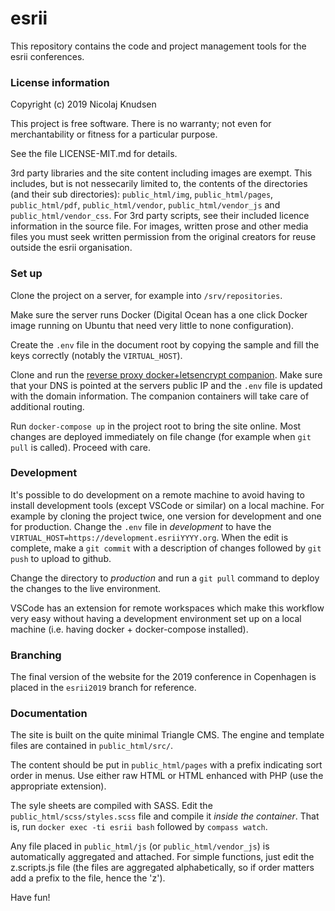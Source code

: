 # esrii
This repository contains the code and project management tools for the esrii conferences.

### License information

Copyright (c) 2019 Nicolaj Knudsen

This project is free software. There is no warranty; not even for
merchantability or fitness for a particular purpose.

See the file LICENSE-MIT.md for details.

3rd party libraries and the site content including images are exempt. This includes, but is not nessecarily limited to, the contents of the directories (and their sub directories): `public_html/img`, `public_html/pages`, `public_html/pdf`, `public_html/vendor`, `public_html/vendor_js` and `public_html/vendor_css`. For 3rd party scripts, see their included licence information in the source file. For images, written prose and other media files you must seek written permission from the original creators for reuse outside the esrii organisation.

### Set up

Clone the project on a server, for example into `/srv/repositories`.

Make sure the server runs Docker (Digital Ocean has a one click Docker image running on Ubuntu that need very little to none configuration).

Create the `.env` file in the document root by copying the sample and fill the keys correctly (notably the `VIRTUAL_HOST`).

Clone and run the [reverse proxy docker+letsencrypt companion](https://github.com/FunkLid/docker-compose-letsencrypt-nginx-proxy-companion). Make sure that your DNS is pointed at the servers public IP and the `.env` file is updated with the domain information. The companion containers will take care of additional routing.

Run `docker-compose up` in the project root to bring the site online. Most changes are deployed immediately on file change (for example when `git pull` is called). Proceed with care.

### Development

It's possible to do development on a remote machine to avoid having to install development tools (except VSCode or similar) on a local machine. For example by cloning the project twice, one version for development and one for production. Change the `.env` file in *development* to have the `VIRTUAL_HOST=https://development.esriiYYYY.org`. When the edit is complete, make a `git commit` with a description of changes followed by `git push` to upload to github.

Change the directory to *production* and run a `git pull` command to deploy the changes to the live environment.

VSCode has an extension for remote workspaces which make this workflow very easy without having a development environment set up on a local machine (i.e. having docker + docker-compose installed).

### Branching

The final version of the website for the 2019 conference in Copenhagen is placed in the `esrii2019` branch for reference.

### Documentation

The site is built on the quite minimal Triangle CMS. The engine and template files are contained in `public_html/src/`.

The content should be put in `public_html/pages` with a prefix indicating sort order in menus. Use either raw HTML or HTML enhanced with PHP (use the appropriate extension).

The syle sheets are compiled with SASS. Edit the `public_html/scss/styles.scss` file and compile it *inside the container*. That is, run `docker exec -ti esrii bash` followed by `compass watch`.

Any file placed in `public_html/js` (or `public_html/vendor_js`) is automatically aggregated and attached. For simple functions, just edit the z.scripts.js file (the files are aggregated alphabetically, so if order matters add a prefix to the file, hence the 'z').

Have fun!
